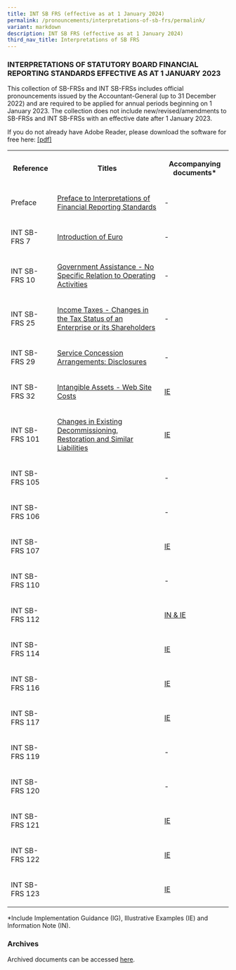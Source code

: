 ```yaml
---
title: INT SB FRS (effective as at 1 January 2024)
permalink: /pronouncements/interpretations-of-sb-frs/permalink/
variant: markdown
description: INT SB FRS (effective as at 1 January 2024)
third_nav_title: Interpretations of SB FRS
---
```

<h3>INTERPRETATIONS OF STATUTORY BOARD FINANCIAL REPORTING STANDARDS EFFECTIVE AS AT 1 JANUARY 2023</h3>
<p>This collection of SB-FRSs and INT SB-FRSs includes official pronouncements
issued by the Accountant-General (up to 31 December 2022) and are required
to be applied for annual periods beginning on 1 January 2023. The collection
does not include new/revised/amendments to SB-FRSs and INT SB-FRSs with
an effective date after 1 January 2023.</p>
<p>If you do not already have Adobe Reader, please download the software
for free here:&nbsp;<a href="http://www.adobe.com/products/acrobat/readstep2.html" rel="noopener noreferrer nofollow" target="_blank">[pdf]</a>
</p>
<table>
<tbody>
<tr>
<th rowspan="1" colspan="1">
<p>Reference</p>
</th>
<th rowspan="1" colspan="1">
<p>Titles</p>
</th>
<th rowspan="1" colspan="1">
<p>Accompanying documents*</p>
</th>
</tr>
<tr>
<td rowspan="1" colspan="1">
<p>Preface</p>
</td>
<td rowspan="1" colspan="1">
<p><a href="/files/Docs/INT SB FRS 2024/INT_SB_FRS_Preface.pdf" rel="noopener noreferrer nofollow" target="_blank">Preface to Interpretations of Financial Reporting Standards </a>
</p>
</td>
<td rowspan="1" colspan="1">
<p>-</p>
</td>
</tr>
<tr>
<td rowspan="1" colspan="1">
<p>INT SB-FRS 7</p>
</td>
<td rowspan="1" colspan="1">
<p><a href="/files/Docs/INT SB FRS 2024/INT_SB_FRS_7.pdf" rel="noopener noreferrer nofollow" target="_blank">Introduction of Euro </a>
</p>
</td>
<td rowspan="1" colspan="1">
<p>-</p>
</td>
</tr>
<tr>
<td rowspan="1" colspan="1">
<p>INT SB-FRS 10</p>
</td>
<td rowspan="1" colspan="1">
<p><a href="/files/Docs/INT SB FRS 2024/INT_SB_FRS_10.pdf" rel="noopener noreferrer nofollow" target="_blank">Government Assistance - No Specific Relation to Operating Activities</a>
</p>
</td>
<td rowspan="1" colspan="1">
<p>-</p>
</td>
</tr>
<tr>
<td rowspan="1" colspan="1">
<p>INT SB-FRS 25</p>
</td>
<td rowspan="1" colspan="1">
<p><a href="/files/Docs/INT SB FRS 2024/INT_SB_FRS_25.pdf" rel="noopener noreferrer nofollow" target="_blank">Income Taxes - Changes in the Tax Status of an Enterprise or its Shareholders </a>
</p>
</td>
<td rowspan="1" colspan="1">
<p>-</p>
</td>
</tr>
<tr>
<td rowspan="1" colspan="1">
<p>INT SB-FRS 29</p>
</td>
<td rowspan="1" colspan="1">
<p><a href="/files/Docs/INT SB FRS 2024/INT_SB_FRS_29.pdf" rel="noopener noreferrer nofollow" target="_blank">Service Concession Arrangements: Disclosures </a>
</p>
</td>
<td rowspan="1" colspan="1">
<p>-</p>
</td>
</tr>
<tr>
<td rowspan="1" colspan="1">
<p>INT SB-FRS 32</p>
</td>
<td rowspan="1" colspan="1">
<p><a href="/files/Docs/INT SB FRS 2024/INT_SB_FRS_32.pdf" rel="noopener noreferrer nofollow" target="_blank">Intangible Assets - Web Site Costs </a>
</p>
</td>
<td rowspan="1" colspan="1">
<p><a href="/files/Docs/Default%20Source/Int%20Sb%20Frs/Effective%20As%20At%201%20January%202023/INT_SB-FRS_32_IE_(2023).pdf" rel="noopener noreferrer nofollow" target="_blank">IE</a>
</p>
</td>
</tr>
<tr>
<td rowspan="1" colspan="1">
<p>INT SB-FRS 101</p>
</td>
<td rowspan="1" colspan="1">
<p><a href="/files/Docs/INT SB FRS 2024/INT_SB_FRS_101.pdf" rel="noopener noreferrer nofollow" target="_blank">Changes in Existing Decommissioning, Restoration and Similar Liabilities </a>
</p>
</td>
<td rowspan="1" colspan="1">
<p><a href="/files/Docs/Default%20Source/Int%20Sb%20Frs/Effective%20As%20At%201%20January%202023/INT_SB-FRS_101_IE_(2023).pdf" rel="noopener noreferrer nofollow" target="_blank">IE</a>
</p>
</td>
</tr>
<tr>
<td rowspan="1" colspan="1">
<p>INT SB-FRS 105</p>
</td>
<td rowspan="1" colspan="1">
<p></p>
</td>
<td rowspan="1" colspan="1">
<p>-</p>
</td>
</tr>
<tr>
<td rowspan="1" colspan="1">
<p>INT SB-FRS 106</p>
</td>
<td rowspan="1" colspan="1">
<p></p>
</td>
<td rowspan="1" colspan="1">
<p>-</p>
</td>
</tr>
<tr>
<td rowspan="1" colspan="1">
<p>INT SB-FRS 107</p>
</td>
<td rowspan="1" colspan="1">
<p></p>
</td>
<td rowspan="1" colspan="1">
<p><a href="/files/Docs/Default%20Source/Int%20Sb%20Frs/Effective%20As%20At%201%20January%202023/INT_SB-FRS_107_IE_(2023).pdf" rel="noopener noreferrer nofollow" target="_blank">IE</a>
</p>
</td>
</tr>
<tr>
<td rowspan="1" colspan="1">
<p>INT SB-FRS 110</p>
</td>
<td rowspan="1" colspan="1">
<p></p>
</td>
<td rowspan="1" colspan="1">
<p>-</p>
</td>
</tr>
<tr>
<td rowspan="1" colspan="1">
<p>INT SB-FRS 112</p>
</td>
<td rowspan="1" colspan="1">
<p></p>
</td>
<td rowspan="1" colspan="1">
<p><a href="/files/Docs/Default%20Source/Int%20Sb%20Frs/Effective%20As%20At%201%20January%202023/INT_SB-FRS_112_IN_IE_(2023).pdf" rel="noopener noreferrer nofollow" target="_blank">IN &amp; IE</a>
</p>
</td>
</tr>
<tr>
<td rowspan="1" colspan="1">
<p>INT SB-FRS 114</p>
</td>
<td rowspan="1" colspan="1">
<p></p>
</td>
<td rowspan="1" colspan="1">
<p><a href="/files/Docs/Default%20Source/Int%20Sb%20Frs/Effective%20As%20At%201%20January%202023/INT_SB-FRS_114_IE_(2023).pdf" rel="noopener noreferrer nofollow" target="_blank">IE</a>
</p>
</td>
</tr>
<tr>
<td rowspan="1" colspan="1">
<p>INT SB-FRS 116</p>
</td>
<td rowspan="1" colspan="1">
<p></p>
</td>
<td rowspan="1" colspan="1">
<p><a href="/files/Docs/Default%20Source/Int%20Sb%20Frs/Effective%20As%20At%201%20January%202023/INT_SB-FRS_116_IE_(2023).pdf" rel="noopener noreferrer nofollow" target="_blank">IE</a>
</p>
</td>
</tr>
<tr>
<td rowspan="1" colspan="1">
<p>INT SB-FRS 117</p>
</td>
<td rowspan="1" colspan="1">
<p></p>
</td>
<td rowspan="1" colspan="1">
<p><a href="/files/Docs/Default%20Source/Int%20Sb%20Frs/Effective%20As%20At%201%20January%202023/INT_SB-FRS_117_IE_(2023).pdf" rel="noopener noreferrer nofollow" target="_blank">IE</a>
</p>
</td>
</tr>
<tr>
<td rowspan="1" colspan="1">
<p>INT SB-FRS 119</p>
</td>
<td rowspan="1" colspan="1">
<p></p>
</td>
<td rowspan="1" colspan="1">
<p>-</p>
</td>
</tr>
<tr>
<td rowspan="1" colspan="1">
<p>INT SB-FRS 120</p>
</td>
<td rowspan="1" colspan="1">
<p></p>
</td>
<td rowspan="1" colspan="1">
<p>-</p>
</td>
</tr>
<tr>
<td rowspan="1" colspan="1">
<p>INT SB-FRS 121</p>
</td>
<td rowspan="1" colspan="1">
<p></p>
</td>
<td rowspan="1" colspan="1">
<p><a href="/files/Docs/Default%20Source/Int%20Sb%20Frs/Effective%20As%20At%201%20January%202023/INT_SB-FRS_121_IE_(2023).pdf" rel="noopener noreferrer nofollow" target="_blank">IE</a>
</p>
</td>
</tr>
<tr>
<td rowspan="1" colspan="1">
<p>INT SB-FRS 122</p>
</td>
<td rowspan="1" colspan="1">
<p></p>
</td>
<td rowspan="1" colspan="1">
<p><a href="/files/Docs/Default%20Source/Int%20Sb%20Frs/Effective%20As%20At%201%20January%202023/INT_SB-FRS_122_IE_(2023).pdf" rel="noopener noreferrer nofollow" target="_blank">IE</a>
</p>
</td>
</tr>
<tr>
<td rowspan="1" colspan="1">
<p>INT SB-FRS 123</p>
</td>
<td rowspan="1" colspan="1">
<p></p>
</td>
<td rowspan="1" colspan="1">
<p><a href="/files/Docs/Default%20Source/Int%20Sb%20Frs/Effective%20As%20At%201%20January%202023/INT_SB-FRS_123_IE_(2023).pdf" rel="noopener noreferrer nofollow" target="_blank">IE</a>
</p>
</td>
</tr>
</tbody>
</table>
<p>*Include Implementation Guidance (IG), Illustrative Examples (IE) and
Information Note (IN).</p>
<h3>Archives</h3>
<p>Archived documents can be accessed&nbsp;<a href="/pronouncements/interpretations-of-sb-frs/archives/" rel="noopener noreferrer nofollow" target="_blank">here</a>.</p>
